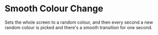 # Smooth Colour Change
Sets the whole screen to a random colour, and then every second a new random colour is picked and there's a smooth transition for one second.

